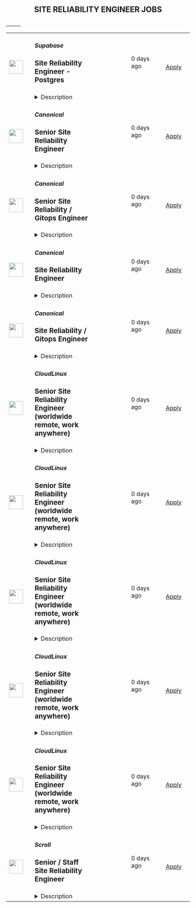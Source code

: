 <div align="center"><h2>SITE RELIABILITY ENGINEER JOBS</h2></div><table><tr>
                <td width="100" height="100" rowspan="2">
                    <img src="https://avatars.githubusercontent.com/u/54469796?s=200&v=4" width="38px" height="auto">
                </td>
                <td width="300">
                    <h5>Supabase</h5>
                    <h3>Site Reliability Engineer - Postgres</h3>
                </td>
                <td width="300">
                    <code></code>
                </td>
                <td width="200">
                <text>0 days ago</text>
                </td>
                <td width="100" rowspan="2">
                <a href="https://jobs.ashbyhq.com/supabase/097aedaa-081c-464a-8797-6863ad47e053" align="right" target="_blank">Apply</a>
                </td>
            </tr>
            <tr>
                <td colspan="3">
                <details><summary>Description</summary>
                <p style="min-height:1.5em">Supabase is an Open Source and fully remote company building developer tools for databases.</p><p style="min-height:1.5em">We’re hiring a Site Reliability Engineer to lead efforts in database resiliency and failover. Your mission is to ensure high availability for Postgres clusters by building automated recovery workflows, testing disaster scenarios, and improving our replication and switchover strategies. You’ll own incident response playbooks, HA architectures (e.g., Patroni, Stolon), and replication topologies.</p><p style="min-height:1.5em">You should be fluent in diagnosing replication lag, tuning synchronous standby setups, and designing systems that degrade gracefully under pressure. This role is critical to uptime guarantees for our enterprise customers.</p><p style="min-height:1.5em"></p><h3><strong>What You’ll Work On:</strong></h3><ul style="min-height:1.5em"><li><p style="min-height:1.5em">Design and maintain HA Postgres architectures using tools like Patroni, Stolon, or custom tooling</p></li><li><p style="min-height:1.5em">Build and improve automated failover and recovery workflows to minimize downtime</p></li><li><p style="min-height:1.5em">Tune and monitor replication topologies, ensuring performance and data integrity across synchronous and asynchronous setups</p></li><li><p style="min-height:1.5em">Create and own incident response playbooks for Postgres-related issues</p></li><li><p style="min-height:1.5em">Work with platform and infra teams to improve fault tolerance, rollback paths, and system reliability under failure conditions</p></li><li><p style="min-height:1.5em">Enhance observability into Postgres replication, lag, switchover timing, and cluster health</p></li><li><p style="min-height:1.5em">Continuously improve our ability to meet uptime guarantees for production systems</p></li></ul><p style="min-height:1.5em"></p><h3>We offer:</h3><ul style="min-height:1.5em"><li><p style="min-height:1.5em">100% remote work from anywhere in the world. No location-based adjustment to your salary.</p></li><li><p style="min-height:1.5em">Autonomous work. We work collaboratively on projects, but you set your own pace.</p></li><li><p style="min-height:1.5em">Health, Vision and Dental benefits. Supabase covers 100% of the cost for employees and 80% for dependants</p></li><li><p style="min-height:1.5em">Tech Allowance for any office setup you need</p></li><li><p style="min-height:1.5em">Annual Education Allowance</p></li><li><p style="min-height:1.5em">Annually run off-sites.</p></li></ul><h2>About the team</h2><ul style="min-height:1.5em"><li><p style="min-height:1.5em">We're a startup. It's unstructured.</p></li><li><p style="min-height:1.5em">Collectively founded more than 30 startups.</p></li><li><p style="min-height:1.5em">Globally distributed team with more than 30 different nationalities.</p></li><li><p style="min-height:1.5em">We deeply believe in <a target="_blank" rel="noopener noreferrer nofollow" href="https://supabase.com/blog/2022/03/25/should-i-open-source-my-company">the efficacy of collaborative open source</a>. We support existing communities and tools, rather than building "yet another xx".</p></li><li><p style="min-height:1.5em">We "dogfood" everything. If you use it in your project, we use it in Supabase.</p></li></ul><h2>Process</h2><ul style="min-height:1.5em"><li><p style="min-height:1.5em">The entire process is fully remote and all communication will happen over email or via video chat.</p></li><li><p style="min-height:1.5em">Once you've submitted your application, the team will review your submission and may reach out for a short screening interview over a video call.</p></li><li><p style="min-height:1.5em">If you pass the screen you will be invited to up to four follow-up interviews. </p></li><li><p style="min-height:1.5em">The calls:</p><ul style="min-height:1.5em"><li><p style="min-height:1.5em">usually take between 20-45 minutes each depending on the interviewer.</p></li><li><p style="min-height:1.5em">most of the time, are all 1:1.</p></li><li><p style="min-height:1.5em">will be with the founders, a member of either the growth or engineering team (depending on the role) and usually one other person from your immediate team or function.</p></li></ul></li><li><p style="min-height:1.5em">Once the interviews are over, the team will meet to discuss several roles and candidates and may:</p><ul style="min-height:1.5em"><li><p style="min-height:1.5em">ask one or two follow-up questions over email or a quick call.</p></li><li><p style="min-height:1.5em">go directly to making an offer.</p></li></ul></li></ul>
                </details>
                </td>
            </tr>,<tr>
                <td width="100" height="100" rowspan="2">
                    <img src="https://avatars.githubusercontent.com/u/53057619?s=200&v=4" width="38px" height="auto">
                </td>
                <td width="300">
                    <h5>Canonical</h5>
                    <h3>Senior Site Reliability Engineer</h3>
                </td>
                <td width="300">
                    <code></code>
                </td>
                <td width="200">
                <text>0 days ago</text>
                </td>
                <td width="100" rowspan="2">
                <a href="https://job-boards.greenhouse.io/canonical/jobs/3029798" align="right" target="_blank">Apply</a>
                </td>
            </tr>
            <tr>
                <td colspan="3">
                <details><summary>Description</summary>
                &lt;p&gt;Canonical is a leading provider of open source software and operating systems to the global enterprise and technology markets. Our platform, Ubuntu, is very widely used in breakthrough enterprise initiatives such as public cloud, data science, AI, engineering innovation and IoT. Our customers include the world&#39;s leading public cloud and silicon providers, and industry leaders in many sectors. The company is a pioneer of global distributed collaboration, with 1200+ colleagues in 75+ countries and very few office based roles. Teams meet two to four times yearly in person, in interesting locations around the world, to align on strategy and execution.&lt;/p&gt;
&lt;p&gt;The company is founder led, profitable and growing.&lt;/p&gt;
&lt;h2&gt;&lt;strong&gt;We are hiring a Senior Site Reliability Engineer&lt;/strong&gt;&lt;/h2&gt;
&lt;p&gt;Next-gen operations at scale, with pure Python infra-as-code, from bare metal to containers and applications. Our goal is to perfect enterprise infrastructure devops.&lt;/p&gt;
&lt;p&gt;We run hundreds of private cloud, Kubernetes, and application clusters for customers across physical and public cloud estate, and we are raising the bar on what&#39;s possible with automation by embracing a universal operator pattern and model-driven operations.&lt;/p&gt;
&lt;p&gt;To succeed in this role you need to believe in automation as a pure software engineering problem, not a hack-it-till-it-works-for-me problem. You need to be interested in the scientific approach to operations at scale, driven by metrics and code, and you need to be able to learn the entire stack, from bare metal networking and kernel up to serverless and open source applications.&lt;/p&gt;
&lt;p&gt;Location: Globally remote role&lt;/p&gt;
&lt;h3&gt;&lt;strong&gt;The role entails&lt;/strong&gt;&lt;/h3&gt;
&lt;p&gt;Our cloud operations engineers bring Python software-engineering skills and rigour to the operations domain. We practise devsecops from bare metal to application. We architect and run OpenStack, Kubernetes and software defined storage, and we enable devsecops for applications running on that infrastructure too.&lt;/p&gt;
&lt;p&gt;To become a member of this team, you need to be a software engineer fluent in Python, you need a genuine interest in the full open source infrastructure stack from metal to containers, and you need the ability to work in a high pressure operations environment with mission-critical services for global brand name customers.&lt;/p&gt;
&lt;p&gt;As a member of the team you will gain experience in a broad range of cloud technologies. We evolve our offerings as the state of the art improves, so you get to stay current with the latest capabilities in open source infrastructure. We drive upgrades to keep our customers on the latest, best solutions.&lt;/p&gt;
&lt;h3&gt;&lt;strong&gt;What we are looking for in you&lt;/strong&gt;&lt;/h3&gt;
&lt;ul&gt;
&lt;li&gt;Degree in Software Engineering or Computer Science&lt;/li&gt;
&lt;li&gt;Experience with Linux and familiarity with Linux networking and storage&lt;/li&gt;
&lt;li&gt;Python software development expertise&lt;/li&gt;
&lt;li&gt;Operational experience&lt;/li&gt;
&lt;li&gt;Excellent interpersonal skills, curiosity, flexibility, and accountability&lt;/li&gt;
&lt;li&gt;Ability to travel internationally twice a year, for company events up to two weeks long&lt;/li&gt;
&lt;/ul&gt;
&lt;h3&gt;&lt;strong&gt;Nice-to-have skills&lt;/strong&gt;&lt;/h3&gt;
&lt;ul&gt;
&lt;li&gt;Experience with OpenStack or Kubernetes deployment or operations&lt;/li&gt;
&lt;li&gt;Familiarity with public or private cloud management&lt;/li&gt;
&lt;/ul&gt;
&lt;h2&gt;&lt;strong&gt;What we offer colleagues&lt;/strong&gt;&lt;/h2&gt;
&lt;p&gt;We consider geographical location, experience, and performance in shaping compensation worldwide. We revisit compensation annually (and more often for graduates and associates) to ensure we recognise outstanding performance. In addition to base pay, we offer a performance-driven annual bonus or commission. We provide all team members with additional benefits, which reflect our values and ideals. We balance our programs to meet local needs and ensure fairness globally.&lt;/p&gt;
&lt;ul&gt;
&lt;li&gt;Distributed work environment with twice-yearly team sprints in person&lt;/li&gt;
&lt;li&gt;Personal learning and development budget of USD 2,000 per year&lt;/li&gt;
&lt;li&gt;Annual compensation review&lt;/li&gt;
&lt;li&gt;Recognition rewards&lt;/li&gt;
&lt;li&gt;Annual holiday leave&lt;/li&gt;
&lt;li&gt;Maternity and paternity leave&lt;/li&gt;
&lt;li&gt;Employee Assistance Programme&lt;/li&gt;
&lt;li&gt;Opportunity to travel to new locations to meet colleagues&lt;/li&gt;
&lt;li&gt;Priority Pass, and travel upgrades for long haul company events&lt;/li&gt;
&lt;/ul&gt;
&lt;h2&gt;&lt;strong&gt;About Canonical&lt;/strong&gt;&lt;/h2&gt;
&lt;p&gt;Canonical is a pioneering tech firm at the forefront of the global move to open source. As the company that publishes Ubuntu, one of the most important open source projects and the platform for AI, IoT and the cloud, we are changing the world of software. We recruit on a global basis and set a very high standard for people joining the company. We expect excellence - in order to succeed, we need to be the best at what we do. Most colleagues at Canonical have worked from home since its inception in 2004.​ Working here is a step into the future, and will challenge you to think differently, work smarter, learn new skills, and raise your game.&lt;/p&gt;
&lt;h3&gt;&lt;strong&gt;Canonical is an equal opportunity employer&lt;/strong&gt;&lt;/h3&gt;
&lt;p&gt;We are proud to foster a workplace free from discrimination. Diversity of experience, perspectives, and background create a better work environment and better products. &lt;a href=&quot;https://canonical.com/careers/diversity/identity&quot;&gt;Whatever your identity, we will give your application fair consideration.&lt;/a&gt;&lt;/p&gt;
&lt;p&gt;&amp;nbsp;#LI-Remote&lt;/p&gt;
&lt;p&gt;&lt;br&gt;&lt;br&gt;&lt;/p&gt;
&lt;div class=&quot;SnapLinksContainer&quot; style=&quot;margin-left: 0px; display: none;&quot;&gt;
&lt;div class=&quot;SL_SelectionRect&quot; style=&quot;top: 322.6px; left: 726px; height: 0.400002px; width: 0px;&quot;&gt;
&lt;div class=&quot;SL_SelectionLabel&quot;&gt;&amp;nbsp;&lt;/div&gt;
&lt;/div&gt;
&lt;/div&gt;
                </details>
                </td>
            </tr>,<tr>
                <td width="100" height="100" rowspan="2">
                    <img src="https://avatars.githubusercontent.com/u/53057619?s=200&v=4" width="38px" height="auto">
                </td>
                <td width="300">
                    <h5>Canonical</h5>
                    <h3>Senior Site Reliability / Gitops Engineer</h3>
                </td>
                <td width="300">
                    <code></code>
                </td>
                <td width="200">
                <text>0 days ago</text>
                </td>
                <td width="100" rowspan="2">
                <a href="https://job-boards.greenhouse.io/canonical/jobs/5517891" align="right" target="_blank">Apply</a>
                </td>
            </tr>
            <tr>
                <td colspan="3">
                <details><summary>Description</summary>
                &lt;p&gt;Canonical is a leading provider of open source software and operating systems to the global enterprise and technology markets. Our platform, Ubuntu, is very widely used in breakthrough enterprise initiatives such as public cloud, data science, AI, engineering innovation, and IoT. Our customers include the world&#39;s leading public cloud and silicon providers, and industry leaders in many sectors. The company is a pioneer of global distributed collaboration, with 1200+ colleagues in 75+ countries and very few office-based roles. Teams meet two to four times yearly in person, in interesting locations around the world, to align on strategy and execution.&lt;/p&gt;
&lt;p&gt;The company is founder-led, profitable, and growing.&lt;/p&gt;
&lt;p&gt;We are hiring a&amp;nbsp;&lt;strong&gt;Senior Site Reliability / Gitops Engineer&lt;/strong&gt; to our Information Systems (IS) team. &lt;span style=&quot;font-weight: 400;&quot;&gt;This role is an opportunity for an “automation-first” senior technologist&lt;/span&gt;&lt;span style=&quot;font-weight: 400;&quot;&gt; with a passion for Linux to build a career with Canonical and drive the success with those leveraging Ubuntu and open source products.&amp;nbsp; If you have experience of IT operations automation, Infrastructure as Code and a passion for technology, then you will enjoy working with some of the best people in the industry at Canonical.&lt;/span&gt;&lt;/p&gt;
&lt;h2&gt;&lt;strong&gt;Job Summary&lt;/strong&gt;&lt;/h2&gt;
&lt;p&gt;&lt;span style=&quot;font-weight: 400;&quot;&gt;The IS team at Canonical supports and maintains all of Canonical’s IT production services. The team is in charge of running services used by over 60 million Ubuntu users.&lt;/span&gt;&lt;/p&gt;
&lt;p&gt;&lt;span style=&quot;font-weight: 400;&quot;&gt;As an Senior SRE &amp;amp; Gitops engineer you’ll be in a unique position to drive operations automation to the next level, both in our own private clouds as well as in the public clouds. We do this by utilizing the best of open source infrastructure as code software, software development practices such as CI/CD pipelines, and Canonical’s leading products for software operation automation.&lt;/span&gt;&lt;/p&gt;
&lt;p&gt;&lt;span style=&quot;font-weight: 400;&quot;&gt;In addition to defining the infrastructure as code, you will improve Canonical products and the open-source technologies they’re based on by providing critical feedback to developers on how their products operate at scale. This is done by submitting bugs (and sometimes writing pull requests) and collaborating on design and implementations with other teams within the company.&lt;/span&gt;&lt;/p&gt;
&lt;p&gt;&lt;span style=&quot;font-weight: 400;&quot;&gt;You’ll be part of a global team of SREs that work together and support each other to provide the best possible services to our company, Canonical’s customers and the Ubuntu Community.&lt;/span&gt;&lt;/p&gt;
&lt;h2&gt;&lt;strong&gt;As a Senior Site Reliability / Gitops Engineer you will&lt;/strong&gt;&lt;/h2&gt;
&lt;ul&gt;
&lt;li style=&quot;font-weight: 400;&quot;&gt;&lt;span style=&quot;font-weight: 400;&quot;&gt;Drive the development of automation, Gitops in your team as an embedded tech lead&lt;/span&gt;&lt;/li&gt;
&lt;li style=&quot;font-weight: 400;&quot;&gt;&lt;span style=&quot;font-weight: 400;&quot;&gt;Closely collaborate with the IS architect to align your solutions with the IS architecture vision&lt;/span&gt;&lt;/li&gt;
&lt;li style=&quot;font-weight: 400;&quot;&gt;&lt;span style=&quot;font-weight: 400;&quot;&gt;Design and architect services that IS can offer to the organization as products&lt;/span&gt;&lt;/li&gt;
&lt;li style=&quot;font-weight: 400;&quot;&gt;&lt;span style=&quot;font-weight: 400;&quot;&gt;Apply your experience of IaC to develop infrastructure as code practice within IS by constantly increasing automation and improving IaC processes&lt;/span&gt;&lt;/li&gt;
&lt;li style=&quot;font-weight: 400;&quot;&gt;&lt;span style=&quot;font-weight: 400;&quot;&gt;Automate software operations for re-usability and consistency across private and public clouds, taking into consideration the complexities of distributed systems&lt;/span&gt;&lt;/li&gt;
&lt;li style=&quot;font-weight: 400;&quot;&gt;&lt;span style=&quot;font-weight: 400;&quot;&gt;Maintain operational responsibility for all of Canonical’s core services, networks, and infrastructure&lt;/span&gt;&lt;/li&gt;
&lt;li style=&quot;font-weight: 400;&quot;&gt;&lt;span style=&quot;font-weight: 400;&quot;&gt;Develop skills in troubleshooting, capacity planning, and performance investigation, Setting up, maintaining and using observability tools such as Prometheus, Grafana, and Elasticsearch; design, implement and maintain monitoring and alerting for various systems and services&lt;/span&gt;&lt;/li&gt;
&lt;li style=&quot;font-weight: 400;&quot;&gt;&lt;span style=&quot;font-weight: 400;&quot;&gt;Provide assistance and work with globally distributed engineering, operations, and support peers&lt;/span&gt;&lt;/li&gt;
&lt;li style=&quot;font-weight: 400;&quot;&gt;&lt;span style=&quot;font-weight: 400;&quot;&gt;Be given uninterrupted development time to focus on larger projects and automation of manual tasks&lt;/span&gt;&lt;/li&gt;
&lt;li style=&quot;font-weight: 400;&quot;&gt;&lt;span style=&quot;font-weight: 400;&quot;&gt;Share your experience, know-how and best practices with other team members in design sessions, mentorship and ‘doing work together’&lt;/span&gt;&lt;/li&gt;
&lt;li style=&quot;font-weight: 400;&quot;&gt;&lt;span style=&quot;font-weight: 400;&quot;&gt;Carry final responsibility for time-critical escalations&lt;/span&gt;&lt;/li&gt;
&lt;/ul&gt;
&lt;h2&gt;&lt;span style=&quot;font-weight: 400;&quot;&gt;What we are looking for in you&lt;/span&gt;&lt;/h2&gt;
&lt;ul&gt;
&lt;li style=&quot;font-weight: 400;&quot;&gt;&lt;span style=&quot;font-weight: 400;&quot;&gt;A modern view on hosting architecture, driven by infrastructure as code across both private and public clouds.&lt;/span&gt;&lt;/li&gt;
&lt;li style=&quot;font-weight: 400;&quot;&gt;&lt;span style=&quot;font-weight: 400;&quot;&gt;A product mindset thriving to develop products rather than solutions.&lt;/span&gt;&lt;/li&gt;
&lt;li style=&quot;font-weight: 400;&quot;&gt;&lt;span style=&quot;font-weight: 400;&quot;&gt;Python software development experience, with large projects&lt;/span&gt;&lt;/li&gt;
&lt;li style=&quot;font-weight: 400;&quot;&gt;&lt;span style=&quot;font-weight: 400;&quot;&gt;Experience working with Kubernetes or other container orchestration systems.&lt;/span&gt;&lt;/li&gt;
&lt;li style=&quot;font-weight: 400;&quot;&gt;&lt;span style=&quot;font-weight: 400;&quot;&gt;Proven exposure to manage and deploy cloud infrastructure with code.&amp;nbsp;&amp;nbsp;&lt;/span&gt;&lt;/li&gt;
&lt;li style=&quot;font-weight: 400;&quot;&gt;&lt;span style=&quot;font-weight: 400;&quot;&gt;Practical knowledge of Linux networking, routing, and firewalls&lt;/span&gt;&lt;/li&gt;
&lt;li style=&quot;font-weight: 400;&quot;&gt;&lt;span style=&quot;font-weight: 400;&quot;&gt;Affinity with various forms of Linux storage, from Ceph to Databases&lt;/span&gt;&lt;/li&gt;
&lt;li style=&quot;font-weight: 400;&quot;&gt;&lt;span style=&quot;font-weight: 400;&quot;&gt;Hands-on experience administering enterprise Linux servers&lt;/span&gt;&lt;/li&gt;
&lt;li style=&quot;font-weight: 400;&quot;&gt;&lt;span style=&quot;font-weight: 400;&quot;&gt;Extensive knowledge of cloud computing concepts and technologies&lt;/span&gt;&lt;/li&gt;
&lt;li style=&quot;font-weight: 400;&quot;&gt;&lt;span style=&quot;font-weight: 400;&quot;&gt;Bachelor&#39;s degree or greater, preferably in computer science or related engineering field&lt;/span&gt;&lt;/li&gt;
&lt;li style=&quot;font-weight: 400;&quot;&gt;&lt;span style=&quot;font-weight: 400;&quot;&gt;Able to communicate clearly and effectively in English over email, chat, video or voice calls and in-person&lt;/span&gt;&lt;/li&gt;
&lt;li style=&quot;font-weight: 400;&quot;&gt;&lt;span style=&quot;font-weight: 400;&quot;&gt;Motivated and able to troubleshoot from kernel to web, and willing to ask others when appropriate&lt;/span&gt;&lt;/li&gt;
&lt;li style=&quot;font-weight: 400;&quot;&gt;&lt;span style=&quot;font-weight: 400;&quot;&gt;A willingness to be flexible and able to learn new things quickly&lt;/span&gt;&lt;/li&gt;
&lt;li style=&quot;font-weight: 400;&quot;&gt;&lt;span style=&quot;font-weight: 400;&quot;&gt;Be inspired by the needs of fast-changing environments&lt;/span&gt;&lt;/li&gt;
&lt;li style=&quot;font-weight: 400;&quot;&gt;&lt;span style=&quot;font-weight: 400;&quot;&gt;Happy to work within distributed teams&lt;/span&gt;&lt;/li&gt;
&lt;li style=&quot;font-weight: 400;&quot;&gt;&lt;span style=&quot;font-weight: 400;&quot;&gt;Be passionate and familiarized about open-source, especially Ubuntu or Debian&lt;/span&gt;&lt;/li&gt;
&lt;/ul&gt;
&lt;h1&gt;What we offer colleagues&lt;/h1&gt;
&lt;p&gt;We consider geographical location, experience, and performance in shaping compensation worldwide. We revisit compensation annually (and more often for graduates and associates) to ensure we recognize outstanding performance. In addition to base pay, we offer a performance-driven annual bonus or commission. We provide all team members with additional benefits which reflect our values and ideals. We balance our programs to meet local needs and ensure fairness globally.&lt;/p&gt;
&lt;ul&gt;
&lt;li&gt;Distributed work environment with twice-yearly team sprints in person&lt;/li&gt;
&lt;li&gt;Personal learning and development budget of USD 2,000 per year&lt;/li&gt;
&lt;li&gt;Annual compensation review&lt;/li&gt;
&lt;li&gt;Recognition rewards&lt;/li&gt;
&lt;li&gt;Annual holiday leave&lt;/li&gt;
&lt;li&gt;Maternity and paternity leave&lt;/li&gt;
&lt;li&gt;Team Member Assistance Program &amp;amp; Wellness Platform&lt;/li&gt;
&lt;li&gt;Opportunity to travel to new locations to meet colleagues&lt;/li&gt;
&lt;li&gt;Priority Pass and travel upgrades for long-haul company events&lt;/li&gt;
&lt;/ul&gt;
&lt;h1&gt;About Canonical&lt;/h1&gt;
&lt;p&gt;Canonical is a pioneering tech firm at the forefront of the global move to open source. As the company that publishes Ubuntu, one of the most important open-source projects and the platform for AI, IoT, and the cloud, we are changing the world of software. We recruit on a global basis and set a very high standard for people joining the company. We expect excellence; in order to succeed, we need to be the best at what we do. Most colleagues at Canonical have worked from home since our inception in 2004.​ Working here is a step into the future and will challenge you to think differently, work smarter, learn new skills, and raise your game.&lt;/p&gt;
&lt;p&gt;&lt;span style=&quot;font-weight: 400;&quot;&gt;We are proud to foster a workplace free from discrimination. Diversity of experience, perspectives, and background create a better work environment and better products. &lt;/span&gt;&lt;a href=&quot;https://canonical.com/careers/diversity/identity&quot;&gt;&lt;span style=&quot;font-weight: 400;&quot;&gt;Whatever your identity, we will give your application fair consideration.&lt;/span&gt;&lt;/a&gt;&lt;/p&gt;
&lt;p&gt;&lt;span style=&quot;font-weight: 400;&quot;&gt;#LI-remote&amp;nbsp;&lt;/span&gt;&lt;/p&gt;
&lt;p&gt;&amp;nbsp;&lt;/p&gt;
                </details>
                </td>
            </tr>,<tr>
                <td width="100" height="100" rowspan="2">
                    <img src="https://avatars.githubusercontent.com/u/53057619?s=200&v=4" width="38px" height="auto">
                </td>
                <td width="300">
                    <h5>Canonical</h5>
                    <h3>Site Reliability Engineer</h3>
                </td>
                <td width="300">
                    <code></code>
                </td>
                <td width="200">
                <text>0 days ago</text>
                </td>
                <td width="100" rowspan="2">
                <a href="https://job-boards.greenhouse.io/canonical/jobs/4468036" align="right" target="_blank">Apply</a>
                </td>
            </tr>
            <tr>
                <td colspan="3">
                <details><summary>Description</summary>
                &lt;p&gt;Canonical is a leading provider of open source software and operating systems to the global enterprise and technology markets. Our platform, Ubuntu, is very widely used in breakthrough enterprise initiatives such as public cloud, data science, AI, engineering innovation and IoT. Our customers include the world&#39;s leading public cloud and silicon providers, and industry leaders in many sectors. The company is a pioneer of global distributed collaboration, with 1200+ colleagues in 75+ countries and very few office based roles. Teams meet two to four times yearly in person, in interesting locations around the world, to align on strategy and execution.&lt;/p&gt;
&lt;p&gt;The company is founder led, profitable and growing.&lt;/p&gt;
&lt;h2&gt;&lt;strong&gt;We are hiring a Site Reliability Engineer&lt;/strong&gt;&lt;/h2&gt;
&lt;p&gt;Next-gen operations at scale, with pure Python infra-as-code, from bare metal to containers and applications. Our goal is to perfect enterprise infrastructure devops.&lt;/p&gt;
&lt;p&gt;We run hundreds of private cloud, Kubernetes, and application clusters for customers across physical and public cloud estate, and we are raising the bar on what&#39;s possible with automation by embracing a universal operator pattern and model-driven operations.&lt;/p&gt;
&lt;p&gt;To succeed in this role you need to believe in automation as a pure software engineering problem, not a hack-it-till-it-works-for-me problem. You need to be interested in the scientific approach to operations at scale, driven by metrics and code, and you need to be able to learn the entire stack, from bare metal networking and kernel up to serverless and open source applications.&lt;/p&gt;
&lt;p&gt;Location: Globally remote role&lt;/p&gt;
&lt;h3&gt;&lt;strong&gt;The role entails&lt;/strong&gt;&lt;/h3&gt;
&lt;p&gt;Our cloud operations engineers bring Python software-engineering skills and rigour to the operations domain. We practise devsecops from bare metal to application. We architect and run OpenStack, Kubernetes and software defined storage, and we enable devsecops for applications running on that infrastructure too.&lt;/p&gt;
&lt;p&gt;To become a member of this team, you need to be a software engineer fluent in Python, you need a genuine interest in the full open source infrastructure stack from metal to containers, and you need the ability to work in a high pressure operations environment with mission-critical services for global brand name customers.&lt;/p&gt;
&lt;p&gt;As a member of the team you will gain experience in a broad range of cloud technologies. We evolve our offerings as the state of the art improves, so you get to stay current with the latest capabilities in open source infrastructure. We drive upgrades to keep our customers on the latest, best solutions.&lt;/p&gt;
&lt;h3&gt;&lt;strong&gt;What we are looking for in you&lt;/strong&gt;&lt;/h3&gt;
&lt;ul&gt;
&lt;li&gt;Degree in Software Engineering or Computer Science&lt;/li&gt;
&lt;li&gt;Experience with Linux and familiarity with Linux networking and storage&lt;/li&gt;
&lt;li&gt;Python software development expertise&lt;/li&gt;
&lt;li&gt;Operational experience&lt;/li&gt;
&lt;li&gt;Excellent interpersonal skills, curiosity, flexibility, and accountability&lt;/li&gt;
&lt;li&gt;Ability to travel internationally twice a year, for company events up to two weeks long&lt;/li&gt;
&lt;/ul&gt;
&lt;h3&gt;&lt;strong&gt;Nice-to-have skills&lt;/strong&gt;&lt;/h3&gt;
&lt;ul&gt;
&lt;li&gt;Experience with OpenStack or Kubernetes deployment or operations&lt;/li&gt;
&lt;li&gt;Familiarity with public or private cloud management&lt;/li&gt;
&lt;/ul&gt;
&lt;h2&gt;&lt;strong&gt;What we offer colleagues&lt;/strong&gt;&lt;/h2&gt;
&lt;p&gt;We consider geographical location, experience, and performance in shaping compensation worldwide. We revisit compensation annually (and more often for graduates and associates) to ensure we recognise outstanding performance. In addition to base pay, we offer a performance-driven annual bonus or commission. We provide all team members with additional benefits, which reflect our values and ideals. We balance our programs to meet local needs and ensure fairness globally.&lt;/p&gt;
&lt;ul&gt;
&lt;li&gt;Distributed work environment with twice-yearly team sprints in person&lt;/li&gt;
&lt;li&gt;Personal learning and development budget of USD 2,000 per year&lt;/li&gt;
&lt;li&gt;Annual compensation review&lt;/li&gt;
&lt;li&gt;Recognition rewards&lt;/li&gt;
&lt;li&gt;Annual holiday leave&lt;/li&gt;
&lt;li&gt;Maternity and paternity leave&lt;/li&gt;
&lt;li&gt;Employee Assistance Programme&lt;/li&gt;
&lt;li&gt;Opportunity to travel to new locations to meet colleagues&lt;/li&gt;
&lt;li&gt;Priority Pass, and travel upgrades for long haul company events&lt;/li&gt;
&lt;/ul&gt;
&lt;h2&gt;&lt;strong&gt;About Canonical&lt;/strong&gt;&lt;/h2&gt;
&lt;p&gt;Canonical is a pioneering tech firm at the forefront of the global move to open source. As the company that publishes Ubuntu, one of the most important open source projects and the platform for AI, IoT and the cloud, we are changing the world of software. We recruit on a global basis and set a very high standard for people joining the company. We expect excellence - in order to succeed, we need to be the best at what we do. Most colleagues at Canonical have worked from home since its inception in 2004.​ Working here is a step into the future, and will challenge you to think differently, work smarter, learn new skills, and raise your game.&lt;/p&gt;
&lt;h3&gt;&lt;strong&gt;Canonical is an equal opportunity employer&lt;/strong&gt;&lt;/h3&gt;
&lt;p&gt;We are proud to foster a workplace free from discrimination. Diversity of experience, perspectives, and background create a better work environment and better products. &lt;a href=&quot;https://canonical.com/careers/diversity/identity&quot;&gt;Whatever your identity, we will give your application fair consideration.&lt;/a&gt;&lt;/p&gt;
&lt;p&gt;&amp;nbsp;#LI-Remote&lt;/p&gt;
&lt;p&gt;&lt;br&gt;&lt;br&gt;&lt;/p&gt;
                </details>
                </td>
            </tr>,<tr>
                <td width="100" height="100" rowspan="2">
                    <img src="https://avatars.githubusercontent.com/u/53057619?s=200&v=4" width="38px" height="auto">
                </td>
                <td width="300">
                    <h5>Canonical</h5>
                    <h3>Site Reliability / Gitops Engineer</h3>
                </td>
                <td width="300">
                    <code></code>
                </td>
                <td width="200">
                <text>0 days ago</text>
                </td>
                <td width="100" rowspan="2">
                <a href="https://job-boards.greenhouse.io/canonical/jobs/1747487" align="right" target="_blank">Apply</a>
                </td>
            </tr>
            <tr>
                <td colspan="3">
                <details><summary>Description</summary>
                &lt;p&gt;Canonical is a leading provider of open source software and operating systems to the global enterprise and technology markets. Our platform, Ubuntu, is very widely used in breakthrough enterprise initiatives such as public cloud, data science, AI, engineering innovation, and IoT. Our customers include the world&#39;s leading public cloud and silicon providers, and industry leaders in many sectors. The company is a pioneer of global distributed collaboration, with 1200+ colleagues in 75+ countries and very few office-based roles. Teams meet two to four times yearly in person, in interesting locations around the world, to align on strategy and execution.&lt;/p&gt;
&lt;p&gt;The company is founder-led, profitable, and growing.&lt;/p&gt;
&lt;p&gt;We are hiring a&amp;nbsp;&lt;strong&gt;Site Reliability / Gitops Engineer&lt;/strong&gt; to our Information Systems (IS) team. &lt;span style=&quot;font-weight: 400;&quot;&gt;This role is an opportunity for an “automation-first” technologist&lt;/span&gt;&lt;span style=&quot;font-weight: 400;&quot;&gt; with a&amp;nbsp;&lt;/span&gt;&lt;span style=&quot;font-weight: 400;&quot;&gt;passion for Linux to build a career with Canonical and drive the success with those leveraging Ubuntu and open source products. &amp;nbsp;&lt;span style=&quot;font-weight: 400;&quot;&gt;If you have experience of IT operations automation, Infrastructure as Code and a passion for technology, then you will enjoy working with some of the best people in the industry at Canonical.&lt;/span&gt;&lt;br&gt;&lt;/span&gt;&lt;/p&gt;
&lt;h2&gt;Job Summary&lt;/h2&gt;
&lt;p&gt;&lt;span style=&quot;font-weight: 400;&quot;&gt;The IS team at Canonical supports and maintains all of Canonical’s IT production services. The team is in charge of running services used by over 60 million Ubuntu users.&lt;/span&gt;&lt;/p&gt;
&lt;p&gt;&lt;span style=&quot;font-weight: 400;&quot;&gt;As an SRE &amp;amp; Gitops engineer you’ll be in a unique position to drive operations automation to the next level, both in our own private clouds as well as in the public clouds. We do this by utilizing the best of open source infrastructure as code software, software development practices such as CI/CD pipelines, and Canonical’s leading products for software operation automation.&lt;/span&gt;&lt;/p&gt;
&lt;p&gt;&lt;span style=&quot;font-weight: 400;&quot;&gt;In addition to defining the infrastructure as code, you will improve Canonical products and the open-source technologies they’re based on by providing critical feedback to developers on how their products operate at scale. This is done by submitting bugs (and sometimes writing pull requests) and collaborating on design and implementations with other teams within the company.&lt;/span&gt;&lt;/p&gt;
&lt;p&gt;&lt;span style=&quot;font-weight: 400;&quot;&gt;You’ll be part of a global team of SREs that work together and support each other to provide the best possible services to our company, Canonical’s customers and the Ubuntu Community.&lt;/span&gt;&lt;/p&gt;
&lt;p&gt;&lt;span style=&quot;font-weight: 400;&quot;&gt;&lt;strong&gt;Location&lt;/strong&gt;: This role is available remotely in any timezone.&lt;/span&gt;&lt;/p&gt;
&lt;h2&gt;As a Site Reliability / Gitops Engineer engineer you will&lt;/h2&gt;
&lt;ul&gt;
&lt;li style=&quot;font-weight: 400;&quot;&gt;Apply your experience of IaC to develop infrastructure as code practice within IS by constantly increasing automation and improving IaC processes&lt;/li&gt;
&lt;li style=&quot;font-weight: 400;&quot;&gt;Automate software operations for re-usability and consistency across private and public clouds, taking into consideration the complexities of distributed systems&lt;/li&gt;
&lt;li style=&quot;font-weight: 400;&quot;&gt;Develop new features and improve the resilience and scalability of the existing cloud and container portfolio at Canonical&lt;/li&gt;
&lt;li style=&quot;font-weight: 400;&quot;&gt;Maintain operational responsibility for all of Canonical’s core services, networks, and infrastructure&lt;/li&gt;
&lt;li style=&quot;font-weight: 400;&quot;&gt;Develop skills in troubleshooting, capacity planning, and performance investigation, Setting up, maintaining and using observability tools such as Prometheus, Grafana, and Elasticsearch; design, implement and maintain monitoring and alerting for various systems and services&lt;/li&gt;
&lt;li style=&quot;font-weight: 400;&quot;&gt;Collaborate with development teams to design service architecture, documentation, playbooks, policies and operational procedures&lt;/li&gt;
&lt;li style=&quot;font-weight: 400;&quot;&gt;Provide assistance and work with globally distributed engineering, operations, and support peers&lt;/li&gt;
&lt;li style=&quot;font-weight: 400;&quot;&gt;Be given uninterrupted development time to focus on larger projects and automation of manual tasks&lt;/li&gt;
&lt;li style=&quot;font-weight: 400;&quot;&gt;&lt;span style=&quot;font-weight: 400;&quot;&gt;&lt;span style=&quot;font-weight: 400;&quot;&gt;Share your experience, know-how and best practices with other team members in design sessions, mentorship and ‘doing work together’&lt;/span&gt;&lt;/span&gt;&lt;/li&gt;
&lt;li style=&quot;font-weight: 400;&quot;&gt;Carry final responsibility for time-critical escalations&lt;/li&gt;
&lt;/ul&gt;
&lt;h2&gt;&lt;span style=&quot;font-weight: 400;&quot;&gt;What we are looking for in you&lt;/span&gt;&lt;/h2&gt;
&lt;ul&gt;
&lt;li style=&quot;font-weight: 400;&quot;&gt;&lt;span style=&quot;font-weight: 400;&quot;&gt;A deep experience of, and knowledge to define operations in code, using version control, peer review and CI/CD to roll out changes both to applications and infrastructure&lt;/span&gt;&lt;/li&gt;
&lt;li style=&quot;font-weight: 400;&quot;&gt;&lt;span style=&quot;font-weight: 400;&quot;&gt;Strong modern engineering background (peer-review, unit testing, SCM, CI/CD, Agile)&lt;/span&gt;&lt;/li&gt;
&lt;li style=&quot;font-weight: 400;&quot;&gt;&lt;span style=&quot;font-weight: 400;&quot;&gt;Python software development experience, with large projects&lt;/span&gt;&lt;/li&gt;
&lt;li style=&quot;font-weight: 400;&quot;&gt;&lt;span style=&quot;font-weight: 400;&quot;&gt;Practical knowledge of Linux networking, routing, and firewalls&lt;/span&gt;&lt;/li&gt;
&lt;li style=&quot;font-weight: 400;&quot;&gt;&lt;span style=&quot;font-weight: 400;&quot;&gt;Affinity with various forms of Linux storage, from Ceph to Databases&lt;/span&gt;&lt;/li&gt;
&lt;li style=&quot;font-weight: 400;&quot;&gt;&lt;span style=&quot;font-weight: 400;&quot;&gt;Hands-on experience administering enterprise Linux servers&lt;/span&gt;&lt;/li&gt;
&lt;li style=&quot;font-weight: 400;&quot;&gt;&lt;span style=&quot;font-weight: 400;&quot;&gt;Extensive knowledge of cloud computing concepts and technologies&lt;/span&gt;&lt;/li&gt;
&lt;li style=&quot;font-weight: 400;&quot;&gt;&lt;span style=&quot;font-weight: 400;&quot;&gt;Bachelor&#39;s degree or greater, preferably in computer science or related engineering field&lt;/span&gt;&lt;/li&gt;
&lt;li style=&quot;font-weight: 400;&quot;&gt;&lt;span style=&quot;font-weight: 400;&quot;&gt;Able to communicate clearly and effectively in English over email, chat, video or voice calls and in-person&lt;/span&gt;&lt;/li&gt;
&lt;li style=&quot;font-weight: 400;&quot;&gt;&lt;span style=&quot;font-weight: 400;&quot;&gt;Motivated and able to troubleshoot from kernel to web, and willing to ask others when appropriate&lt;/span&gt;&lt;/li&gt;
&lt;li style=&quot;font-weight: 400;&quot;&gt;&lt;span style=&quot;font-weight: 400;&quot;&gt;A willingness to be flexible and able to learn new things quickly&lt;/span&gt;&lt;/li&gt;
&lt;li style=&quot;font-weight: 400;&quot;&gt;&lt;span style=&quot;font-weight: 400;&quot;&gt;Be inspired by the needs of fast-changing environments&lt;/span&gt;&lt;/li&gt;
&lt;li style=&quot;font-weight: 400;&quot;&gt;&lt;span style=&quot;font-weight: 400;&quot;&gt;Happy to work within distributed teams&lt;/span&gt;&lt;/li&gt;
&lt;li style=&quot;font-weight: 400;&quot;&gt;&lt;span style=&quot;font-weight: 400;&quot;&gt;Be passionate and familiarized about open-source, especially Ubuntu or Debian&lt;/span&gt;&lt;span style=&quot;font-weight: 400;&quot;&gt;&lt;br&gt;&lt;/span&gt;&lt;/li&gt;
&lt;/ul&gt;
&lt;h1&gt;About Canonical&lt;/h1&gt;
&lt;p&gt;Canonical is a pioneering tech firm at the forefront of the global move to open source. As the company that publishes Ubuntu, one of the most important open-source projects and the platform for AI, IoT, and the cloud, we are changing the world of software. We recruit on a global basis and set a very high standard for people joining the company. We expect excellence; in order to succeed, we need to be the best at what we do. Most colleagues at Canonical have worked from home since our inception in 2004.​ Working here is a step into the future and will challenge you to think differently, work smarter, learn new skills, and raise your game.&lt;/p&gt;
&lt;p&gt;&lt;strong&gt;Canonical is an equal opportunity employer&lt;/strong&gt;&lt;/p&gt;
&lt;p&gt;&lt;span style=&quot;font-weight: 400;&quot;&gt;We are proud to foster a workplace free from discrimination. Diversity of experience, perspectives, and background create a better work environment and better products. &lt;/span&gt;&lt;a href=&quot;https://canonical.com/careers/diversity/identity&quot;&gt;&lt;span style=&quot;font-weight: 400;&quot;&gt;Whatever your identity, we will give your application fair consideration.&lt;/span&gt;&lt;/a&gt;&lt;/p&gt;
&lt;p&gt;&lt;span style=&quot;font-weight: 400;&quot;&gt;#LI-remote&amp;nbsp;&lt;/span&gt;&lt;/p&gt;
&lt;p&gt;&amp;nbsp;&lt;/p&gt;
                </details>
                </td>
            </tr>,<tr>
                <td width="100" height="100" rowspan="2">
                    <img src="https://avatars.githubusercontent.com/u/16290369?s=200&v=4" width="38px" height="auto">
                </td>
                <td width="300">
                    <h5>CloudLinux</h5>
                    <h3>Senior Site Reliability Engineer (worldwide remote, work anywhere)</h3>
                </td>
                <td width="300">
                    <code></code>
                </td>
                <td width="200">
                <text>0 days ago</text>
                </td>
                <td width="100" rowspan="2">
                <a href="https://apply.workable.com/j/70F2AF1366" align="right" target="_blank">Apply</a>
                </td>
            </tr>
            <tr>
                <td colspan="3">
                <details><summary>Description</summary>
                <p>CloudLinux is looking for a brilliant&nbsp;<strong>Senior Site Reliability Engineer (SRE)</strong>&nbsp;to join the&nbsp;<strong>Release Engineering Department</strong>, a team that plays a critical role in maintaining both external and internal infrastructure related to package repositories, with a strong focus on delivering and managing repository distribution to users. </p><p>This role offers a unique opportunity to collaborate with multiple development teams, accelerate progress, and provide enterprise-level solutions globally. Responsibilities include Linux OS administration, designing system solutions at an architectural level, advancing cloud technologies, system programming, Python/Linux scripting, and working with virtualization. This is a remote position best suited for professionals located in Europe and CIS, as the team primarily operates within European time zones.</p><p></p><p><strong>As our Senior Site Reliability Engineer, you will:</strong></p><ul> <li>Design, implement, and manage scalable, resilient, and secure wide company repository infrastructure for CloudLinux products as a first assignment.</li> <li>Automate software operations for re-usability and consistency across private and public clouds, taking into consideration the complexities of distributed systems.</li> <li>Monitor system performance and troubleshoot issues proactively to ensure optimal uptime and reliability.</li> <li>Automate deployment processes using Infrastructure as Code (IaC) principles.</li> <li>Share your experience, know-how, and best practices with other team members in design sessions, system architecture discussions, mentorship, and "doing work together".</li> </ul><p><strong>Requirements</strong></p><p><strong>To be successful, you should have:</strong></p><ul> <li>Strong background in development: an ideal candidate had started a career as a developer, then rolled to infrastructure-based projects on a large scale.&nbsp;</li> <li>Proven experience as a leading SRE or in a similar role, with a strong focus on Linux environments.</li> <li>Proficiency in modern agile SDLC practices and principles, orchestration, and CI/CD tooling i.e. Python, Java, Terraform, Ansible, Cloudformation, Puppet, Chef, or similar.</li> <li>Knowledge of the Grafana ecosystem or similar, building dashboards, alert rules, PromQL, as well as frontend observability.</li> <li>Excellent technical knowledge of IT Infrastructure, including network and application load balancers, switches, routers, and IP addressing.</li> <li>Strong analytical and problem-solving skills with a focus on root cause analysis and mitigation.</li> <li>Excellent communication and teamwork skills with the ability to collaborate effectively across engineering teams.</li> <li>English: at least Intermediate level required.</li> </ul><p><strong>Benefits</strong></p><p><strong>What's in it for you?</strong></p><ul> <li>A focus on professional development.</li> <li>Interesting and challenging projects.</li> <li>Fully remote work with flexible working hours, that allows you to schedule your day and work from any location worldwide.</li> <li>Paid 24 days of vacation per year, 10 days of national holidays, and unlimited sick leaves.</li> <li>Compensation for private medical insurance.</li> <li>Co-working and gym/sports reimbursement.</li> <li>Budget for education.</li> <li>The opportunity to receive a reward for the most innovative idea that the company can patent.</li> </ul><p></p><p><em>By applying for this position, you consent to the processing of your personal data as described in our Privacy Policy (</em><a href="https://cloudlinux.com/candidate-privacy-notice" target="_blank" rel="nofollow noreferrer noopener" class="external"><em>https://cloudlinux.com/candidate-privacy-notice</em></a><em>), which provides detailed information on how we maintain and handle your data.</em></p>
                </details>
                </td>
            </tr>,<tr>
                <td width="100" height="100" rowspan="2">
                    <img src="https://avatars.githubusercontent.com/u/16290369?s=200&v=4" width="38px" height="auto">
                </td>
                <td width="300">
                    <h5>CloudLinux</h5>
                    <h3>Senior Site Reliability Engineer (worldwide remote, work anywhere)</h3>
                </td>
                <td width="300">
                    <code></code>
                </td>
                <td width="200">
                <text>0 days ago</text>
                </td>
                <td width="100" rowspan="2">
                <a href="https://apply.workable.com/j/70F2AF1366" align="right" target="_blank">Apply</a>
                </td>
            </tr>
            <tr>
                <td colspan="3">
                <details><summary>Description</summary>
                <p>CloudLinux is looking for a brilliant&nbsp;<strong>Senior Site Reliability Engineer (SRE)</strong>&nbsp;to join the&nbsp;<strong>Release Engineering Department</strong>, a team that plays a critical role in maintaining both external and internal infrastructure related to package repositories, with a strong focus on delivering and managing repository distribution to users. </p><p>This role offers a unique opportunity to collaborate with multiple development teams, accelerate progress, and provide enterprise-level solutions globally. Responsibilities include Linux OS administration, designing system solutions at an architectural level, advancing cloud technologies, system programming, Python/Linux scripting, and working with virtualization. This is a remote position best suited for professionals located in Europe and CIS, as the team primarily operates within European time zones.</p><p></p><p><strong>As our Senior Site Reliability Engineer, you will:</strong></p><ul> <li>Design, implement, and manage scalable, resilient, and secure wide company repository infrastructure for CloudLinux products as a first assignment.</li> <li>Automate software operations for re-usability and consistency across private and public clouds, taking into consideration the complexities of distributed systems.</li> <li>Monitor system performance and troubleshoot issues proactively to ensure optimal uptime and reliability.</li> <li>Automate deployment processes using Infrastructure as Code (IaC) principles.</li> <li>Share your experience, know-how, and best practices with other team members in design sessions, system architecture discussions, mentorship, and "doing work together".</li> </ul><p><strong>Requirements</strong></p><p><strong>To be successful, you should have:</strong></p><ul> <li>Strong background in development: an ideal candidate had started a career as a developer, then rolled to infrastructure-based projects on a large scale.&nbsp;</li> <li>Proven experience as a leading SRE or in a similar role, with a strong focus on Linux environments.</li> <li>Proficiency in modern agile SDLC practices and principles, orchestration, and CI/CD tooling i.e. Python, Java, Terraform, Ansible, Cloudformation, Puppet, Chef, or similar.</li> <li>Knowledge of the Grafana ecosystem or similar, building dashboards, alert rules, PromQL, as well as frontend observability.</li> <li>Excellent technical knowledge of IT Infrastructure, including network and application load balancers, switches, routers, and IP addressing.</li> <li>Strong analytical and problem-solving skills with a focus on root cause analysis and mitigation.</li> <li>Excellent communication and teamwork skills with the ability to collaborate effectively across engineering teams.</li> <li>English: at least Intermediate level required.</li> </ul><p><strong>Benefits</strong></p><p><strong>What's in it for you?</strong></p><ul> <li>A focus on professional development.</li> <li>Interesting and challenging projects.</li> <li>Fully remote work with flexible working hours, that allows you to schedule your day and work from any location worldwide.</li> <li>Paid 24 days of vacation per year, 10 days of national holidays, and unlimited sick leaves.</li> <li>Compensation for private medical insurance.</li> <li>Co-working and gym/sports reimbursement.</li> <li>Budget for education.</li> <li>The opportunity to receive a reward for the most innovative idea that the company can patent.</li> </ul><p></p><p><em>By applying for this position, you consent to the processing of your personal data as described in our Privacy Policy (</em><a href="https://cloudlinux.com/candidate-privacy-notice" target="_blank" rel="nofollow noreferrer noopener" class="external"><em>https://cloudlinux.com/candidate-privacy-notice</em></a><em>), which provides detailed information on how we maintain and handle your data.</em></p>
                </details>
                </td>
            </tr>,<tr>
                <td width="100" height="100" rowspan="2">
                    <img src="https://avatars.githubusercontent.com/u/16290369?s=200&v=4" width="38px" height="auto">
                </td>
                <td width="300">
                    <h5>CloudLinux</h5>
                    <h3>Senior Site Reliability Engineer (worldwide remote, work anywhere)</h3>
                </td>
                <td width="300">
                    <code></code>
                </td>
                <td width="200">
                <text>0 days ago</text>
                </td>
                <td width="100" rowspan="2">
                <a href="https://apply.workable.com/j/70F2AF1366" align="right" target="_blank">Apply</a>
                </td>
            </tr>
            <tr>
                <td colspan="3">
                <details><summary>Description</summary>
                <p>CloudLinux is looking for a brilliant&nbsp;<strong>Senior Site Reliability Engineer (SRE)</strong>&nbsp;to join the&nbsp;<strong>Release Engineering Department</strong>, a team that plays a critical role in maintaining both external and internal infrastructure related to package repositories, with a strong focus on delivering and managing repository distribution to users. </p><p>This role offers a unique opportunity to collaborate with multiple development teams, accelerate progress, and provide enterprise-level solutions globally. Responsibilities include Linux OS administration, designing system solutions at an architectural level, advancing cloud technologies, system programming, Python/Linux scripting, and working with virtualization. This is a remote position best suited for professionals located in Europe and CIS, as the team primarily operates within European time zones.</p><p></p><p><strong>As our Senior Site Reliability Engineer, you will:</strong></p><ul> <li>Design, implement, and manage scalable, resilient, and secure wide company repository infrastructure for CloudLinux products as a first assignment.</li> <li>Automate software operations for re-usability and consistency across private and public clouds, taking into consideration the complexities of distributed systems.</li> <li>Monitor system performance and troubleshoot issues proactively to ensure optimal uptime and reliability.</li> <li>Automate deployment processes using Infrastructure as Code (IaC) principles.</li> <li>Share your experience, know-how, and best practices with other team members in design sessions, system architecture discussions, mentorship, and "doing work together".</li> </ul><p><strong>Requirements</strong></p><p><strong>To be successful, you should have:</strong></p><ul> <li>Strong background in development: an ideal candidate had started a career as a developer, then rolled to infrastructure-based projects on a large scale.&nbsp;</li> <li>Proven experience as a leading SRE or in a similar role, with a strong focus on Linux environments.</li> <li>Proficiency in modern agile SDLC practices and principles, orchestration, and CI/CD tooling i.e. Python, Java, Terraform, Ansible, Cloudformation, Puppet, Chef, or similar.</li> <li>Knowledge of the Grafana ecosystem or similar, building dashboards, alert rules, PromQL, as well as frontend observability.</li> <li>Excellent technical knowledge of IT Infrastructure, including network and application load balancers, switches, routers, and IP addressing.</li> <li>Strong analytical and problem-solving skills with a focus on root cause analysis and mitigation.</li> <li>Excellent communication and teamwork skills with the ability to collaborate effectively across engineering teams.</li> <li>English: at least Intermediate level required.</li> </ul><p><strong>Benefits</strong></p><p><strong>What's in it for you?</strong></p><ul> <li>A focus on professional development.</li> <li>Interesting and challenging projects.</li> <li>Fully remote work with flexible working hours, that allows you to schedule your day and work from any location worldwide.</li> <li>Paid 24 days of vacation per year, 10 days of national holidays, and unlimited sick leaves.</li> <li>Compensation for private medical insurance.</li> <li>Co-working and gym/sports reimbursement.</li> <li>Budget for education.</li> <li>The opportunity to receive a reward for the most innovative idea that the company can patent.</li> </ul><p></p><p><em>By applying for this position, you consent to the processing of your personal data as described in our Privacy Policy (</em><a href="https://cloudlinux.com/candidate-privacy-notice" target="_blank" rel="nofollow noreferrer noopener" class="external"><em>https://cloudlinux.com/candidate-privacy-notice</em></a><em>), which provides detailed information on how we maintain and handle your data.</em></p>
                </details>
                </td>
            </tr>,<tr>
                <td width="100" height="100" rowspan="2">
                    <img src="https://avatars.githubusercontent.com/u/16290369?s=200&v=4" width="38px" height="auto">
                </td>
                <td width="300">
                    <h5>CloudLinux</h5>
                    <h3>Senior Site Reliability Engineer (worldwide remote, work anywhere)</h3>
                </td>
                <td width="300">
                    <code></code>
                </td>
                <td width="200">
                <text>0 days ago</text>
                </td>
                <td width="100" rowspan="2">
                <a href="https://apply.workable.com/j/70F2AF1366" align="right" target="_blank">Apply</a>
                </td>
            </tr>
            <tr>
                <td colspan="3">
                <details><summary>Description</summary>
                <p>CloudLinux is looking for a brilliant&nbsp;<strong>Senior Site Reliability Engineer (SRE)</strong>&nbsp;to join the&nbsp;<strong>Release Engineering Department</strong>, a team that plays a critical role in maintaining both external and internal infrastructure related to package repositories, with a strong focus on delivering and managing repository distribution to users. </p><p>This role offers a unique opportunity to collaborate with multiple development teams, accelerate progress, and provide enterprise-level solutions globally. Responsibilities include Linux OS administration, designing system solutions at an architectural level, advancing cloud technologies, system programming, Python/Linux scripting, and working with virtualization. This is a remote position best suited for professionals located in Europe and CIS, as the team primarily operates within European time zones.</p><p></p><p><strong>As our Senior Site Reliability Engineer, you will:</strong></p><ul> <li>Design, implement, and manage scalable, resilient, and secure wide company repository infrastructure for CloudLinux products as a first assignment.</li> <li>Automate software operations for re-usability and consistency across private and public clouds, taking into consideration the complexities of distributed systems.</li> <li>Monitor system performance and troubleshoot issues proactively to ensure optimal uptime and reliability.</li> <li>Automate deployment processes using Infrastructure as Code (IaC) principles.</li> <li>Share your experience, know-how, and best practices with other team members in design sessions, system architecture discussions, mentorship, and "doing work together".</li> </ul><p><strong>Requirements</strong></p><p><strong>To be successful, you should have:</strong></p><ul> <li>Strong background in development: an ideal candidate had started a career as a developer, then rolled to infrastructure-based projects on a large scale.&nbsp;</li> <li>Proven experience as a leading SRE or in a similar role, with a strong focus on Linux environments.</li> <li>Proficiency in modern agile SDLC practices and principles, orchestration, and CI/CD tooling i.e. Python, Java, Terraform, Ansible, Cloudformation, Puppet, Chef, or similar.</li> <li>Knowledge of the Grafana ecosystem or similar, building dashboards, alert rules, PromQL, as well as frontend observability.</li> <li>Excellent technical knowledge of IT Infrastructure, including network and application load balancers, switches, routers, and IP addressing.</li> <li>Strong analytical and problem-solving skills with a focus on root cause analysis and mitigation.</li> <li>Excellent communication and teamwork skills with the ability to collaborate effectively across engineering teams.</li> <li>English: at least Intermediate level required.</li> </ul><p><strong>Benefits</strong></p><p><strong>What's in it for you?</strong></p><ul> <li>A focus on professional development.</li> <li>Interesting and challenging projects.</li> <li>Fully remote work with flexible working hours, that allows you to schedule your day and work from any location worldwide.</li> <li>Paid 24 days of vacation per year, 10 days of national holidays, and unlimited sick leaves.</li> <li>Compensation for private medical insurance.</li> <li>Co-working and gym/sports reimbursement.</li> <li>Budget for education.</li> <li>The opportunity to receive a reward for the most innovative idea that the company can patent.</li> </ul><p></p><p><em>By applying for this position, you consent to the processing of your personal data as described in our Privacy Policy (</em><a href="https://cloudlinux.com/candidate-privacy-notice" target="_blank" rel="nofollow noreferrer noopener" class="external"><em>https://cloudlinux.com/candidate-privacy-notice</em></a><em>), which provides detailed information on how we maintain and handle your data.</em></p>
                </details>
                </td>
            </tr>,<tr>
                <td width="100" height="100" rowspan="2">
                    <img src="https://avatars.githubusercontent.com/u/16290369?s=200&v=4" width="38px" height="auto">
                </td>
                <td width="300">
                    <h5>CloudLinux</h5>
                    <h3>Senior Site Reliability Engineer (worldwide remote, work anywhere)</h3>
                </td>
                <td width="300">
                    <code></code>
                </td>
                <td width="200">
                <text>0 days ago</text>
                </td>
                <td width="100" rowspan="2">
                <a href="https://apply.workable.com/j/70F2AF1366" align="right" target="_blank">Apply</a>
                </td>
            </tr>
            <tr>
                <td colspan="3">
                <details><summary>Description</summary>
                <p>CloudLinux is looking for a brilliant&nbsp;<strong>Senior Site Reliability Engineer (SRE)</strong>&nbsp;to join the&nbsp;<strong>Release Engineering Department</strong>, a team that plays a critical role in maintaining both external and internal infrastructure related to package repositories, with a strong focus on delivering and managing repository distribution to users. </p><p>This role offers a unique opportunity to collaborate with multiple development teams, accelerate progress, and provide enterprise-level solutions globally. Responsibilities include Linux OS administration, designing system solutions at an architectural level, advancing cloud technologies, system programming, Python/Linux scripting, and working with virtualization. This is a remote position best suited for professionals located in Europe and CIS, as the team primarily operates within European time zones.</p><p></p><p><strong>As our Senior Site Reliability Engineer, you will:</strong></p><ul> <li>Design, implement, and manage scalable, resilient, and secure wide company repository infrastructure for CloudLinux products as a first assignment.</li> <li>Automate software operations for re-usability and consistency across private and public clouds, taking into consideration the complexities of distributed systems.</li> <li>Monitor system performance and troubleshoot issues proactively to ensure optimal uptime and reliability.</li> <li>Automate deployment processes using Infrastructure as Code (IaC) principles.</li> <li>Share your experience, know-how, and best practices with other team members in design sessions, system architecture discussions, mentorship, and "doing work together".</li> </ul><p><strong>Requirements</strong></p><p><strong>To be successful, you should have:</strong></p><ul> <li>Strong background in development: an ideal candidate had started a career as a developer, then rolled to infrastructure-based projects on a large scale.&nbsp;</li> <li>Proven experience as a leading SRE or in a similar role, with a strong focus on Linux environments.</li> <li>Proficiency in modern agile SDLC practices and principles, orchestration, and CI/CD tooling i.e. Python, Java, Terraform, Ansible, Cloudformation, Puppet, Chef, or similar.</li> <li>Knowledge of the Grafana ecosystem or similar, building dashboards, alert rules, PromQL, as well as frontend observability.</li> <li>Excellent technical knowledge of IT Infrastructure, including network and application load balancers, switches, routers, and IP addressing.</li> <li>Strong analytical and problem-solving skills with a focus on root cause analysis and mitigation.</li> <li>Excellent communication and teamwork skills with the ability to collaborate effectively across engineering teams.</li> <li>English: at least Intermediate level required.</li> </ul><p><strong>Benefits</strong></p><p><strong>What's in it for you?</strong></p><ul> <li>A focus on professional development.</li> <li>Interesting and challenging projects.</li> <li>Fully remote work with flexible working hours, that allows you to schedule your day and work from any location worldwide.</li> <li>Paid 24 days of vacation per year, 10 days of national holidays, and unlimited sick leaves.</li> <li>Compensation for private medical insurance.</li> <li>Co-working and gym/sports reimbursement.</li> <li>Budget for education.</li> <li>The opportunity to receive a reward for the most innovative idea that the company can patent.</li> </ul><p></p><p><em>By applying for this position, you consent to the processing of your personal data as described in our Privacy Policy (</em><a href="https://cloudlinux.com/candidate-privacy-notice" target="_blank" rel="nofollow noreferrer noopener" class="external"><em>https://cloudlinux.com/candidate-privacy-notice</em></a><em>), which provides detailed information on how we maintain and handle your data.</em></p>
                </details>
                </td>
            </tr>,<tr>
                <td width="100" height="100" rowspan="2">
                    <img src="https://avatars.githubusercontent.com/u/87750292?s=200&v=4" width="38px" height="auto">
                </td>
                <td width="300">
                    <h5>Scroll</h5>
                    <h3>Senior / Staff Site Reliability Engineer</h3>
                </td>
                <td width="300">
                    <code></code>
                </td>
                <td width="200">
                <text>0 days ago</text>
                </td>
                <td width="100" rowspan="2">
                <a href="https://job-boards.eu.greenhouse.io/scrollio/jobs/4535465101" align="right" target="_blank">Apply</a>
                </td>
            </tr>
            <tr>
                <td colspan="3">
                <details><summary>Description</summary>
                &lt;div class=&quot;content-intro&quot;&gt;&lt;p&gt;Scroll is a Layer 2 scaling solution for Ethereum, specifically focusing on zkRollups. Key aspects of Scroll are zkRollup technology, Scalability, Efficiency, Security, and Developer-friendly. Overall, Scroll plays a crucial role in addressing Ethereum&#39;s scalability challenges and facilitating the growth of decentralized finance (DeFi) and other blockchain-based applications by providing a scalable and efficient Layer 2 solution.&amp;nbsp;&lt;/p&gt;&lt;/div&gt;&lt;h2&gt;&lt;strong&gt;Position Overview&lt;/strong&gt;&lt;/h2&gt;
&lt;p&gt;We are looking for a Senior or Staff Site Reliability Engineer to lead the design, implementation, and management of our infrastructure and development operations to ensure the best reliability, security, and scalability. You will work closely with our development team to build and maintain automated deployment pipelines, monitor and analyze system performance, and identify and resolve issues before they impact our users. You are expected to become SRE team lead after 3 month probation period.&lt;/p&gt;
&lt;p&gt;This is a dynamic role in a fast-paced blockchain environment, ideal for someone embracing ownership and autonomy to grow with us.&lt;/p&gt;
&lt;h2&gt;&lt;strong&gt;Responsibilities&lt;/strong&gt;&lt;/h2&gt;
&lt;ul&gt;
&lt;li&gt;&lt;strong&gt;Platform Engineering &amp;amp; Developer Enablement&lt;/strong&gt;
&lt;ul&gt;
&lt;li&gt;Design, build, and maintain internal developer tools to improve developer lifecycle, including building, testing, and deploying.&lt;/li&gt;
&lt;li&gt;Create tools that streamline developer workflows, including monitoring, logging, and debugging utilities.&lt;/li&gt;
&lt;/ul&gt;
&lt;/li&gt;
&lt;li&gt;&lt;strong&gt;Infrastructure &amp;amp; System Architecture&lt;/strong&gt;
&lt;ul&gt;
&lt;li&gt;Design, provision, and maintain cloud environments focused on scalability, reliability, and security.&lt;/li&gt;
&lt;li&gt;Automate deployment and maintenance processes ensuring seamless integration and rapid iteration.&lt;/li&gt;
&lt;/ul&gt;
&lt;/li&gt;
&lt;li&gt;&lt;strong&gt;Reliability, Monitoring &amp;amp; Security&lt;/strong&gt;
&lt;ul&gt;
&lt;li&gt;Implement observability solutions to gain actionable insights, enhance performance, and ensure high availability of blockchain services.&lt;/li&gt;
&lt;li&gt;Work closely with the security team to harden infrastructure and mitigate potential threats.&lt;/li&gt;
&lt;li&gt;Operate and maintain a fleet of hundreds of GPU-based zk provers. Track prover health, detect failures, and optimize performance in real time.&lt;/li&gt;
&lt;/ul&gt;
&lt;/li&gt;
&lt;/ul&gt;
&lt;h2&gt;&lt;strong&gt;Requirements&lt;/strong&gt;&lt;/h2&gt;
&lt;ul&gt;
&lt;li&gt;5+ years of experience as a DevOps, Infrastructure, Site Reliability or Cloud Engineer&lt;/li&gt;
&lt;li&gt;3+ years of experience as Backend Developer&lt;/li&gt;
&lt;li&gt;Familiarity with hybrid cloud environments (AWS, Azure, GCP,&amp;nbsp;etc.) and the ability to design, provision, and maintain them securely and efficiently.&lt;/li&gt;
&lt;li&gt;Good at any modern programming language (Go, Rust, Python). You need to be a good programmer for custom tooling.&lt;/li&gt;
&lt;li&gt;Linux&amp;nbsp;administration experience, from hardware optimizations to advanced OS-level configurations.&lt;/li&gt;
&lt;li&gt;Experience working with configuration management tools like Terraform and Ansible&lt;/li&gt;
&lt;li&gt;Experience working with containers and using them in production systems&lt;/li&gt;
&lt;li&gt;Self-motivated individual with enthusiasm for learning and building things&lt;/li&gt;
&lt;li&gt;Collaborative, communicative, and confident in their abilities to work well with all team members at all seniority and skill levels&lt;/li&gt;
&lt;/ul&gt;
&lt;h2&gt;&lt;strong&gt;Preferred Qualifications&lt;/strong&gt;&lt;/h2&gt;
&lt;ul&gt;
&lt;li&gt;Understand system architecture and business&lt;/li&gt;
&lt;li&gt;Previous experience as a platform engineer&lt;/li&gt;
&lt;li&gt;Previous experience as a tech lead&lt;/li&gt;
&lt;li&gt;Previous experience with Kubernetes, microservices, and GitOps tooling&lt;/li&gt;
&lt;li&gt;Previous experience in a blockchain company&lt;/li&gt;
&lt;li data-stringify-indent=&quot;0&quot; data-stringify-border=&quot;0&quot;&gt;Previous experience in optimizing blockchain specific infrastructure&lt;/li&gt;
&lt;/ul&gt;
&lt;p&gt;&amp;nbsp;&lt;/p&gt;
&lt;p&gt;&amp;nbsp;&lt;/p&gt;&lt;div class=&quot;content-conclusion&quot;&gt;&lt;h4&gt;&lt;strong data-stringify-type=&quot;bold&quot;&gt;What We Offer&lt;/strong&gt;&lt;/h4&gt;
&lt;ul class=&quot;p-rich_text_list p-rich_text_list__bullet p-rich_text_list--nested&quot; data-stringify-type=&quot;unordered-list&quot; data-list-tree=&quot;true&quot; data-indent=&quot;0&quot; data-border=&quot;0&quot;&gt;
&lt;li data-stringify-indent=&quot;0&quot; data-stringify-border=&quot;0&quot;&gt;Mission-Driven, Collaborative, and Innovative Environment:&amp;nbsp;Join a team united by a shared vision, working with like-minded individuals and cutting-edge technology to advance Ethereum and blockchain innovation.&lt;/li&gt;
&lt;li data-stringify-indent=&quot;0&quot; data-stringify-border=&quot;0&quot;&gt;Comprehensive Compensation and Remote Flexibility: Benefit from a competitive salary package while enjoying the remote work from anywhere with flexible hours. Additionally, receive support for your workspace with a home office setup allowance or monthly co-working membership stipend.&lt;/li&gt;
&lt;/ul&gt;
&lt;ul&gt;
&lt;li&gt;Remote Hiring: &lt;span class=&quot;s1&quot;&gt;Team members &lt;/span&gt;outside the US, UK, Canada, and Hong Kong&lt;span class=&quot;s1&quot;&gt; will be engaged as &lt;/span&gt;independent contractors&lt;span class=&quot;s1&quot;&gt;, with the flexibility to receive payment in &lt;/span&gt;fiat, USDC, or other agreed-upon options&lt;span class=&quot;s1&quot;&gt;.&lt;/span&gt;&lt;/li&gt;
&lt;/ul&gt;
&lt;ul class=&quot;p-rich_text_list p-rich_text_list__bullet p-rich_text_list--nested&quot; data-stringify-type=&quot;unordered-list&quot; data-list-tree=&quot;true&quot; data-indent=&quot;0&quot; data-border=&quot;0&quot;&gt;
&lt;li data-stringify-indent=&quot;0&quot; data-stringify-border=&quot;0&quot;&gt;Private Healthcare Benefits:&amp;nbsp;Private healthcare benefits through the Employer of Record (EoR) are only available in the US, UK, Canada, and Hong Kong.&lt;/li&gt;
&lt;/ul&gt;
&lt;p&gt;&lt;em&gt;Scroll is proud to be an equal opportunity workplace. We are committed to equal employment opportunities regardless of race, color, ancestry, religion, sex, national origin, sexual orientation, age, citizenship, marital status, disability, gender identity, or Veteran status. If you have a disability or special need, please let us know and we&#39;ll do our best to accommodate.&lt;/em&gt;&lt;/p&gt;
&lt;p&gt;&amp;nbsp;&lt;/p&gt;&lt;/div&gt;
                </details>
                </td>
            </tr></table>